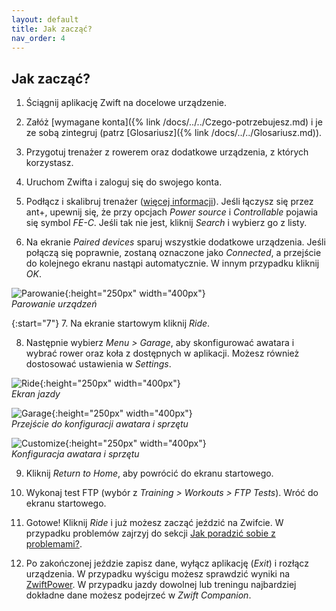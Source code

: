 ```yaml
---
layout: default
title: Jak zacząć?
nav_order: 4
---
```


## Jak zacząć?

1.  Ściągnij aplikację Zwift na docelowe urządzenie.

2.  Załóż [wymagane konta]({% link /docs/../../Czego-potrzebujesz.md) i je ze sobą zintegruj (patrz [Glosariusz]({% link /docs/../../Glosariusz.md)).
   
3.  Przygotuj trenażer z rowerem oraz dodatkowe urządzenia, z których korzystasz.
   
4.  Uruchom Zwifta i zaloguj się do swojego konta.
   
5.  Podłącz i skalibruj trenażer ([więcej informacji](http://ztpl.cc/parowanie-podlaczenie-trenazera)). Jeśli łączysz się przez ant+, upewnij się, że przy opcjach _Power source_ i _Controllable_ pojawia się symbol _FE-C_. Jeśli tak nie jest, kliknij _Search_ i wybierz go z listy. 
   
6.  Na ekranie _Paired devices_ sparuj wszystkie dodatkowe urządzenia. Jeśli połączą się poprawnie, zostaną oznaczone jako _Connected_, a przejście do kolejnego ekranu nastąpi automatycznie. W innym przypadku kliknij _OK_.

![Parowanie](/../Marta-Borkowska/assets/images/Pairing.png){:height="250px" width="400px"}    
   *Parowanie urządzeń*

{:start="7"}
7.  Na ekranie startowym kliknij _Ride_.

8.  Następnie wybierz _Menu > Garage_, aby skonfigurować awatara i wybrać rower oraz koła z dostępnych w aplikacji. Możesz również dostosować ustawienia w _Settings_.

![Ride](/../Marta-Borkowska/assets/images/Ride.png){:height="250px" width="400px"}    
   *Ekran jazdy*

![Garage](/../Marta-Borkowska/assets/images/Garage.png){:height="250px" width="400px"}    
   *Przejście do konfiguracji awatara i sprzętu*

![Customize](/../Marta-Borkowska/assets/images/Customize.png){:height="250px" width="400px"}    
   *Konfiguracja awatara i sprzętu* 

9.  Kliknij _Return to Home_, aby powrócić do ekranu startowego.
   
10. Wykonaj test FTP (wybór z _Training > Workouts > FTP Tests_). Wróć do ekranu startowego.
   
11. Gotowe! Kliknij _Ride_ i już możesz zacząć jeździć na Zwifcie. W przypadku problemów zajrzyj do sekcji [Jak poradzić sobie z problemami?](Jak-poradzic-sobie-z-problemami.md).

12. Po zakończonej jeździe zapisz dane, wyłącz aplikację (_Exit_) i rozłącz urządzenia. W przypadku wyścigu możesz sprawdzić wyniki na [ZwiftPower](https://zwiftpower.com). W przypadku jazdy dowolnej lub treningu najbardziej dokładne dane możesz podejrzeć w _Zwift Companion_. 